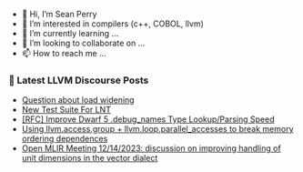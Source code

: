 - 👋 Hi, I’m Sean Perry
- 👀 I’m interested in compilers (c++, COBOL, llvm)
- 🌱 I’m currently learning ...
- 💞️ I’m looking to collaborate on ...
- 📫 How to reach me ...

<!---
s66perry/s66perry is a ✨ special ✨ repository because its `README.md` (this file) appears on your GitHub profile.
You can click the Preview link to take a look at your changes.
--->
### 📕 Latest LLVM Discourse Posts

<!-- DISCOURSE-LLVM:START -->
- [Question about load widening](https://discourse.llvm.org/t/question-about-load-widening/75682#post_3)
- [New Test Suite For LNT](https://discourse.llvm.org/t/new-test-suite-for-lnt/74659#post_6)
- [[RFC] Improve Dwarf 5 .debug_names Type Lookup/Parsing Speed](https://discourse.llvm.org/t/rfc-improve-dwarf-5-debug-names-type-lookup-parsing-speed/74151?page=3#post_43)
- [Using llvm.access.group + llvm.loop.parallel_accesses to break memory ordering dependences](https://discourse.llvm.org/t/using-llvm-access-group-llvm-loop-parallel-accesses-to-break-memory-ordering-dependences/75615#post_16)
- [Open MLIR Meeting 12/14/2023: discussion on improving handling of unit dimensions in the vector dialect](https://discourse.llvm.org/t/open-mlir-meeting-12-14-2023-discussion-on-improving-handling-of-unit-dimensions-in-the-vector-dialect/75683#post_2)
<!-- DISCOURSE-LLVM:END -->
